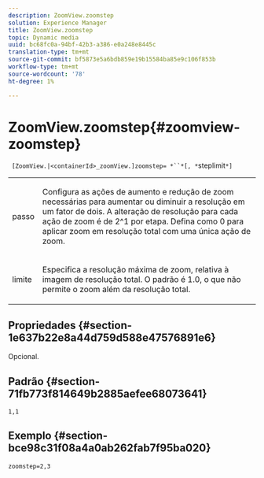 ```yaml
---
description: ZoomView.zoomstep
solution: Experience Manager
title: ZoomView.zoomstep
topic: Dynamic media
uuid: bc68fc0a-94bf-42b3-a386-e0a248e8445c
translation-type: tm+mt
source-git-commit: bf5873e5a6bdb859e19b15584ba85e9c106f853b
workflow-type: tm+mt
source-wordcount: '78'
ht-degree: 1%

---
```



# ZoomView.zoomstep{#zoomview-zoomstep}

` [ZoomView.|<containerId>_zoomView.]zoomstep= *``*[, *`steplimit`*]`

<table id="table_1D425B7685D448459CD3FE8D683C813C"> 
 <tbody> 
  <tr> 
   <td colname="col1"> <p> <span class="codeph"><span class="varname"> passo</span></span> </p> </td> 
   <td colname="col2"> <p> Configura as ações de aumento e redução de zoom necessárias para aumentar ou diminuir a resolução em um fator de dois. A alteração de resolução para cada ação de zoom é de 2^1 por etapa. Defina como <span class="codeph"> 0</span> para aplicar zoom em resolução total com uma única ação de zoom. </p> </td> 
  </tr> 
  <tr> 
   <td colname="col1"> <p> <span class="codeph"><span class="varname"> limite</span></span> </p> </td> 
   <td colname="col2"> <p> Especifica a resolução máxima de zoom, relativa à imagem de resolução total. O padrão é <span class="codeph"> 1.0</span>, o que não permite o zoom além da resolução total. </p> </td> 
  </tr> 
 </tbody> 
</table>

## Propriedades {#section-1e637b22e8a44d759d588e47576891e6}

Opcional.

## Padrão {#section-71fb773f814649b2885aefee68073641}

`1,1`

## Exemplo {#section-bce98c31f08a4a0ab262fab7f95ba020}

`zoomstep=2,3`
